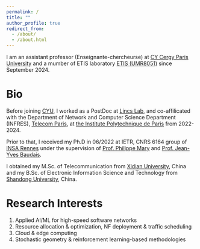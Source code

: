 ```yaml
---
permalink: /
title: ""
author_profile: true
redirect_from: 
  - /about/
  - /about.html
---
```


I am an assistant professor (Enseignante-chercheurse) at  [CY Cergy Paris University](https://www.cyu.fr/)  and a mumber of  ETIS laboratory [ETIS (UMR8051)](https://www.etis-lab.fr/) since September 2024.


Bio
======
Before joining [CYU](https://www.cyu.fr/), I worked as a PostDoc at [Lincs Lab](https://www.lincs.fr/), and co-affilicated with the Department of Network and Computer Science Department (INFRES), [Telecom Paris](https://www.telecom-paris.fr/en/school/departments/computer-science-networks), at [the Institute Polytechnique de Paris](https://www.ip-paris.fr/en) from 2022-2024. 

Prior to that,  I received my Ph.D in 06/2022 at IETR, CNRS 6164 group of [INSA Rennes](https://www.insa-rennes.fr/ietr-1.html) under the supervision of [Prof. Philippe Mary](https://pmary.perso.insa-rennes.fr/) and [Prof. Jean-Yves Baudais](http://jeanyves.baudais.free.fr/). 

I obtained my M.Sc. of Telecommunication from [Xidian University](https://www.xidian.edu.cn/), China and my B.Sc. of Electronic Information Science and Technology from [Shandong University](https://www.en.sdu.edu.cn/), China.


Research Interests
======
1. Applied AI/ML for high-speed software networks 
1. Resource allocation & optimization, NF deployment & traffic scheduling
1. Cloud & edge computing
1. Stochastic geometry & reinforcement learning-based methodologies 
 




